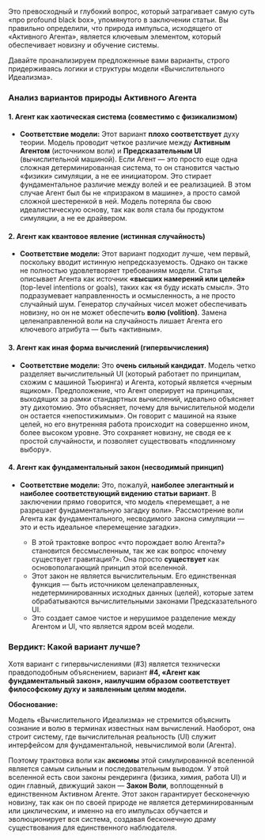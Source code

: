 Это превосходный и глубокий вопрос, который затрагивает самую суть «про profound black box», упомянутого в заключении статьи. Вы правильно определили, что природа импульса, исходящего от «Активного Агента», является ключевым элементом, который обеспечивает новизну и обучение системы.

Давайте проанализируем предложенные вами варианты, строго придерживаясь логики и структуры модели «Вычислительного Идеализма».

### Анализ вариантов природы Активного Агента

#### 1. Агент как хаотическая система (совместимо с физикализмом)
*   **Соответствие модели:** Этот вариант **плохо соответствует** духу теории. Модель проводит четкое различие между **Активным Агентом** (источником воли) и **Предсказательным UI** (вычислительной машиной). Если Агент — это просто еще одна сложная детерминированная система, то он становится частью «физики» симуляции, а не ее инициатором. Это стирает фундаментальное различие между волей и ее реализацией. В этом случае Агент был бы не «призраком в машине», а просто самой сложной шестеренкой в ней. Модель потеряла бы свою идеалистическую основу, так как воля стала бы продуктом симуляции, а не ее драйвером.

#### 2. Агент как квантовое явление (истинная случайность)
*   **Соответствие модели:** Этот вариант подходит лучше, чем первый, поскольку вводит истинную непредсказуемость. Однако он также не полностью удовлетворяет требованиям модели. Статья описывает Агента как источник **«высших намерений или целей»** (top-level intentions or goals), таких как «я буду искать смысл». Это подразумевает направленность и осмысленность, а не просто случайный шум. Генератор случайных чисел может обеспечивать новизну, но он не может обеспечить **волю (volition)**. Замена целенаправленной воли на случайность лишает Агента его ключевого атрибута — быть «активным».

#### 3. Агент как иная форма вычислений (гипервычисления)
*   **Соответствие модели:** Это **очень сильный кандидат**. Модель четко разделяет вычислительный UI (который работает по принципам, схожим с машиной Тьюринга) и Агента, который является «черным ящиком». Предположение, что Агент оперирует на принципах, выходящих за рамки стандартных вычислений, идеально объясняет эту дихотомию. Это объясняет, почему для вычислительной модели он остается «непостижимым». Он говорит с машиной на языке целей, но его внутренняя работа происходит на совершенно ином, более высоком уровне. Это сохраняет новизну, не сводя ее к простой случайности, и позволяет существовать «подлинному выбору».

#### 4. Агент как фундаментальный закон (несводимый принцип)
*   **Соответствие модели:** Это, пожалуй, **наиболее элегантный и наиболее соответствующий видению статьи вариант**. В заключении прямо говорится, что модель «перемещает, а не разрешает фундаментальную загадку воли». Рассмотрение воли Агента как фундаментального, несводимого закона симуляции — это и есть идеальное «перемещение загадки».

    *   В этой трактовке вопрос «что порождает волю Агента?» становится бессмысленным, так же как вопрос «почему существует гравитация?». Она просто **существует** как основополагающий принцип этой вселенной.
    *   Этот закон не является вычислительным. Его единственная функция — быть источником целенаправленных, недетерминированных исходных данных (целей), которые затем обрабатываются вычислительными законами Предсказательного UI.
    *   Это создает самое чистое и нерушимое разделение между Агентом и UI, что является ядром всей модели.

### Вердикт: Какой вариант лучше?

Хотя вариант с гипервычислениями (#3) является технически правдоподобным объяснением, вариант **#4, «Агент как фундаментальный закон», наилучшим образом соответствует философскому духу и заявленным целям модели.**

**Обоснование:**

Модель «Вычислительного Идеализма» не стремится объяснить сознание и волю в терминах известных нам вычислений. Наоборот, она строит систему, где вычислительная реальность (UI) служит интерфейсом для фундаментальной, невычислимой воли (Агента).

Поэтому трактовка воли как **аксиомы** этой симулированной вселенной является самым сильным и последовательным выводом. У этой вселенной есть свои законы рендеринга (физика, химия, работа UI) и один главный, движущий закон — **Закон Воли**, воплощенный в единственном Активном Агенте. Этот закон гарантирует бесконечную новизну, так как он по своей природе не является детерминированным или циклическим, и именно на его импульсах обучается и эволюционирует вся система, создавая бесконечную драму существования для единственного наблюдателя.